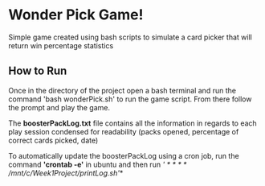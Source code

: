 # Wonder Pick Game!

Simple game created using bash scripts to simulate a card picker that will return win percentage statistics

## How to Run

Once in the directory of the project open a bash terminal and run the command 'bash wonderPick.sh' to run the game script.
From there follow the prompt and play the game.

The **boosterPackLog.txt** file contains all the information in regards to each play session condensed for readability (packs opened, percentage of correct cards picked, date)

To automatically update the boosterPackLog using a cron job, run the command **'crontab -e'** in ubuntu and then run  **'* * * * * /mnt/c/Week1Project/printLog.sh'** 


